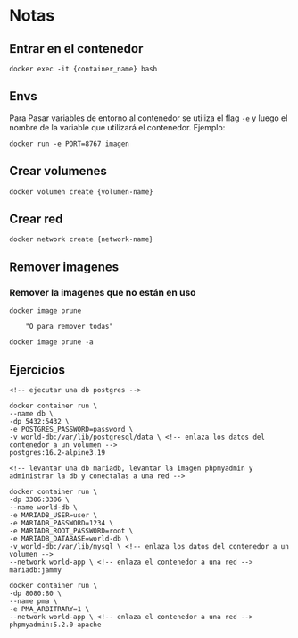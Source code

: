 # Notas

## Entrar en el contenedor
```docker
docker exec -it {container_name} bash
```

## Envs
Para Pasar variables de entorno al contenedor se utiliza el flag `-e` y luego el nombre de la variable que utilizará el contenedor. Ejemplo:
```docker
docker run -e PORT=8767 imagen
```

## Crear volumenes
```docker
docker volumen create {volumen-name}
```

## Crear red
```docker
docker network create {network-name}
```

## Remover imagenes
### Remover la imagenes que no están en uso
```docker
docker image prune

    "O para remover todas"

docker image prune -a
```

## Ejercicios

```docker
<!-- ejecutar una db postgres -->

docker container run \
--name db \
-dp 5432:5432 \
-e POSTGRES_PASSWORD=password \
-v world-db:/var/lib/postgresql/data \ <!-- enlaza los datos del contenedor a un volumen -->
postgres:16.2-alpine3.19
```

```docker
<!-- levantar una db mariadb, levantar la imagen phpmyadmin y administrar la db y conectalas a una red -->

docker container run \
-dp 3306:3306 \
--name world-db \
-e MARIADB_USER=user \
-e MARIADB_PASSWORD=1234 \
-e MARIADB_ROOT_PASSWORD=root \
-e MARIADB_DATABASE=world-db \
-v world-db:/var/lib/mysql \ <!-- enlaza los datos del contenedor a un volumen -->
--network world-app \ <!-- enlaza el contenedor a una red -->
mariadb:jammy

docker container run \
-dp 8080:80 \
--name pma \
-e PMA_ARBITRARY=1 \
--network world-app \ <!-- enlaza el contenedor a una red -->
phpmyadmin:5.2.0-apache
```
